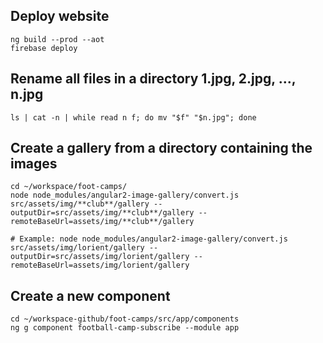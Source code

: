 ## Deploy website
```
ng build --prod --aot
firebase deploy
```

## Rename all files in a directory 1.jpg, 2.jpg, ..., n.jpg
```
ls | cat -n | while read n f; do mv "$f" "$n.jpg"; done
```

## Create a gallery from a directory containing the images
```
cd ~/workspace/foot-camps/
node node_modules/angular2-image-gallery/convert.js src/assets/img/**club**/gallery --outputDir=src/assets/img/**club**/gallery --remoteBaseUrl=assets/img/**club**/gallery

# Example: node node_modules/angular2-image-gallery/convert.js src/assets/img/lorient/gallery --outputDir=src/assets/img/lorient/gallery --remoteBaseUrl=assets/img/lorient/gallery
```

## Create a new component
```
cd ~/workspace-github/foot-camps/src/app/components
ng g component football-camp-subscribe --module app
```
